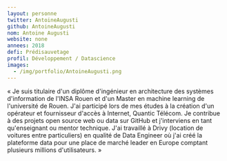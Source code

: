 ```yaml
---
layout: personne
twitter: AntoineAugusti
github: AntoineAugusti
nom: Antoine Augusti
website: none
annees: 2018
defi: Prédisauvetage
profil: Développement / Datascience
images:
  - /img/portfolio/AntoineAugusti.png
---
```


« Je suis titulaire d'un diplôme d'ingénieur en architecture des
systèmes d'information de l'INSA Rouen et d'un Master en machine
learning de l'université de Rouen. J'ai participé lors de mes études à
la création d'un opérateur et fournisseur d'accès à Internet, Quantic
Télécom. Je contribue à des projets open source web ou data sur GitHub
et j'interviens en tant qu'enseignant ou mentor technique. J'ai
travaillé à Drivy (location de voitures entre particuliers) en qualité
de Data Engineer où j'ai créé la plateforme data pour une place de
marché leader en Europe comptant plusieurs millions d'utilisateurs.  »

